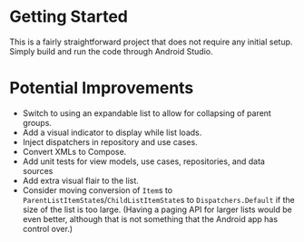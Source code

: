 # Getting Started
This is a fairly straightforward project that does not require any initial setup.  Simply build and run the code through Android Studio.

# Potential Improvements
- Switch to using an expandable list to allow for collapsing of parent groups.
- Add a visual indicator to display while list loads.
- Inject dispatchers in repository and use cases.
- Convert XMLs to Compose.
- Add unit tests for view models, use cases, repositories, and data sources
- Add extra visual flair to the list.
- Consider moving conversion of `Item`s to `ParentListItemState`s/`ChildListItemState`s to `Dispatchers.Default` if the size of the list is too large.  (Having a paging API for larger lists would be even better, although that is not something that the Android app has control over.)
